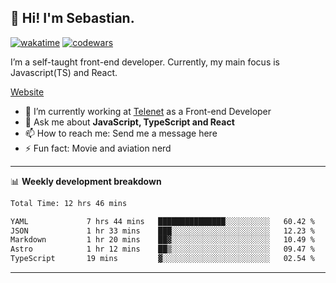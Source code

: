 ## 👋 Hi! I'm Sebastian.

[![wakatime](https://wakatime.com/badge/user/df0036c6-328a-4a39-be9b-e49417ed22a1.svg)](https://wakatime.com/@df0036c6-328a-4a39-be9b-e49417ed22a1)
[![codewars](https://www.codewars.com/users/sebavuye/badges/small)](https://www.codewars.com/users/sebavuye)

I’m a self-taught front-end developer. Currently, my main focus is Javascript(TS) and React.

[Website](https://sebastianvuye.be)

- 🔭 I’m currently working at [Telenet](https://telenet.be/) as a Front-end Developer
- 💬 Ask me about **JavaScript, TypeScript and React**
- 📫 How to reach me: Send me a message here
- ⚡ Fun fact: Movie and aviation nerd

-------

📊 **Weekly development breakdown**

<!--START_SECTION:waka-->

```txt
Total Time: 12 hrs 46 mins

YAML             7 hrs 44 mins   ███████████████░░░░░░░░░░   60.42 %
JSON             1 hr 33 mins    ███░░░░░░░░░░░░░░░░░░░░░░   12.23 %
Markdown         1 hr 20 mins    ██▓░░░░░░░░░░░░░░░░░░░░░░   10.49 %
Astro            1 hr 12 mins    ██▒░░░░░░░░░░░░░░░░░░░░░░   09.47 %
TypeScript       19 mins         ▓░░░░░░░░░░░░░░░░░░░░░░░░   02.54 %
```

<!--END_SECTION:waka-->
-------

